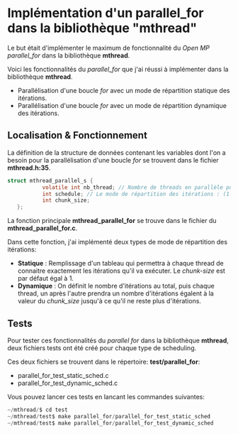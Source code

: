 # Implémentation d'un parallel_for dans la bibliothèque "mthread"

Le but était d'implémenter le maximum de fonctionnalité du *Open MP parallel_for*  dans la bibliothèque **mthread**.

Voici les fonctionnalités du *parallel_for* que j'ai réussi à implémenter dans la bibliothèque **mthread**.

- Parallélisation d'une boucle *for* avec un mode de répartition statique des itérations.
- Parallélisation d'une boucle *for* avec un mode de répartition dynamique des itérations.

## Localisation & Fonctionnement

La définition de la structure de données contenant les variables dont l'on a besoin pour la parallélisation d'une boucle *for* se trouvent dans le fichier **mthread.h:35**.

```C
struct mthread_parallel_s {
    	   volatile int nb_thread; // Nombre de threads en parallèle pour la boucle for
    	   int schedule; // Le mode de répartition des itérations : (1 => Statique) & (2 => Dynamique)
	       int chunk_size; 
   };
```

La fonction principale **mthread_parallel_for** se trouve dans le fichier du **mthread_parallel_for.c**.

Dans cette fonction, j'ai implémenté deux types de mode de répartition des itérations:

- **Statique** : Remplissage d'un tableau qui permettra à chaque thread de connaitre exactement les itérations qu'il va exécuter. Le *chunk-size* est par défaut égal à 1.
- **Dynamique** : On définit le nombre d'itérations au total, puis chaque thread, un après l'autre prendra un nombre d'itérations égalent à la valeur du *chunk_size* jusqu'à ce qu'il ne reste plus d'itérations.

## Tests

Pour tester ces fonctionnalités du *parallel for* dans la bibliothèque **mthread**, deux fichiers tests ont été créé pour chaque type de scheduling.

Ces deux fichiers se trouvent dans le répertoire: **test/parallel_for**:

- parallel_for_test_static_sched.c
- parallel_for_test_dynamic_sched.c

Vous pouvez lancer ces tests en lancant les commandes suivantes:
```C
~/mthread/$ cd test
~/mthread/test$ make parallel_for/parallel_for_test_static_sched
~/mthread/test$ make parallel_for/parallel_for_test_dynamic_sched
```

